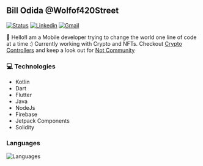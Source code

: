 ## Bill Odida @Wolfof420Street

[![Status](https://img.shields.io/badge/status-employed%20-brightgreen.svg)](https://github.com/Wolfof420Street)
[![Linkedin](https://img.shields.io/badge/billodida-blue?style=flat&logo=Linkedin&logoColor=white&link=https://www.linkedin.com/in/bill-odida-282140186)](https://www.linkedin.com/in/bill-odida-282140186/)
[![Gmail](https://img.shields.io/badge/-billodida420@gmail.com-d14836?style=flat&logo=Gmail&logoColor=white&link=mailto:billodida420@gmail.com)](mailto:billodida420@gmail.com)


👋 Hello!I am a Mobile developer trying to change the world one line of code at a time :) Currently working with Crypto and NFTs. Checkout <a href="https://cryptocontrollers.io/" title="Crypto Controllers">Crypto Controllers</a> and keep a look out for <a href="https://autaway.com/" title="Not Drop">Not Community</a>

### 💻 Technologies
- Kotlin
- Dart 
- Flutter
- Java
- NodeJs
- Firebase
- Jetpack Components
- Solidity

### Languages

<img src="https://wakatime.com/share/@32ed360e-1ee0-4ef6-81af-8373d3d55259/3f73ae82-cd8a-437a-b87f-83cb7a3ceccc.svg"
alt="Languages"
style="float: left; margin-right: 10px;" />
>
